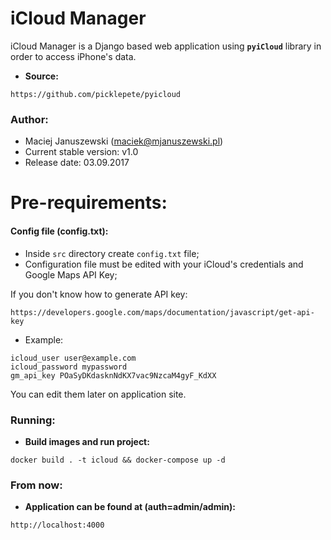 iCloud Manager
========================

iCloud Manager is a Django based web application using **`pyiCloud`** library in order to access iPhone's data.

* **Source:**
```
https://github.com/picklepete/pyicloud
```

### Author:

* Maciej Januszewski (maciek@mjanuszewski.pl)
* Current stable version: v1.0
* Release date: 03.09.2017

# Pre-requirements:
#### **Config file (config.txt):**
* Inside `src` directory create `config.txt` file;
* Configuration file must be edited with your iCloud's credentials and Google Maps API Key;

If you don't know how to generate API key:
```
https://developers.google.com/maps/documentation/javascript/get-api-key
```

* Example:
```
icloud_user user@example.com
icloud_password mypassword
gm_api_key POaSyDKdasknNdKX7vac9NzcaM4gyF_KdXX
```

You can edit them later on application site.

### Running:

* **Build images and run project:** 
```
docker build . -t icloud && docker-compose up -d
```

### From now:

* **Application can be found at (auth=admin/admin):** 
```
http://localhost:4000
```